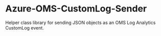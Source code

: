 # Azure-OMS-CustomLog-Sender
Helper class library for sending JSON objects as an OMS Log Analytics CustomLog event.
